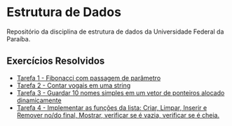# Estrutura de Dados

Repositório da disciplina de estrutura de dados da Universidade Federal da Paraíba.

## Exercícios Resolvidos

- [Tarefa 1 - Fibonacci com passagem de parâmetro](https://github.com/jonhpaul5/Estrutura_de_Dados/blob/master/fibo.c)
- [Tarefa 2 - Contar vogais em uma string](https://github.com/jonhpaul5/Estrutura_de_Dados/blob/master/cont_vogal.c)
- [Tarefa 3 - Guardar 10 nomes simples em um vetor de ponteiros alocado dinamicamente]()
- [Tarefa 4 - Implementar as funções da lista: Criar, Limpar, Inserir e Remover no/do final, Mostrar, verificar se é vazia, verificar se é cheia.](https://github.com/jonhpaul5/Estrutura_de_Dados/blob/master/lista.c)
